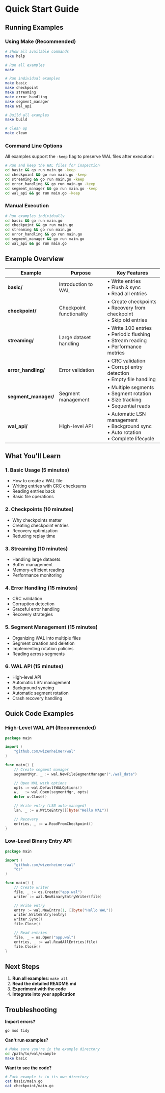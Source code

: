 # Quick Start Guide

## Running Examples

### Using Make (Recommended)

```bash
# Show all available commands
make help

# Run all examples
make

# Run individual examples
make basic
make checkpoint
make streaming
make error_handling
make segment_manager
make wal_api

# Build all examples
make build

# Clean up
make clean
```

### Command Line Options

All examples support the `-keep` flag to preserve WAL files after execution:

```bash
# Run and keep the WAL files for inspection
cd basic && go run main.go -keep
cd checkpoint && go run main.go -keep
cd streaming && go run main.go -keep
cd error_handling && go run main.go -keep
cd segment_manager && go run main.go -keep
cd wal_api && go run main.go -keep
```

### Manual Execution

```bash
# Run examples individually
cd basic && go run main.go
cd checkpoint && go run main.go
cd streaming && go run main.go
cd error_handling && go run main.go
cd segment_manager && go run main.go
cd wal_api && go run main.go
```

## Example Overview

| Example              | Purpose                  | Key Features                                                                               |
| -------------------- | ------------------------ | ------------------------------------------------------------------------------------------ |
| **basic/**           | Introduction to WAL      | • Write entries<br>• Flush & sync<br>• Read all entries                                    |
| **checkpoint/**      | Checkpoint functionality | • Create checkpoints<br>• Recovery from checkpoint<br>• Skip old entries                   |
| **streaming/**       | Large dataset handling   | • Write 100 entries<br>• Periodic flushing<br>• Stream reading<br>• Performance metrics    |
| **error_handling/**  | Error validation         | • CRC validation<br>• Corrupt entry detection<br>• Empty file handling                     |
| **segment_manager/** | Segment management       | • Multiple segments<br>• Segment rotation<br>• Size tracking<br>• Sequential reads         |
| **wal_api/**         | High-level API           | • Automatic LSN management<br>• Background sync<br>• Auto rotation<br>• Complete lifecycle |

## What You'll Learn

### 1. Basic Usage (5 minutes)

- How to create a WAL file
- Writing entries with CRC checksums
- Reading entries back
- Basic file operations

### 2. Checkpoints (10 minutes)

- Why checkpoints matter
- Creating checkpoint entries
- Recovery optimization
- Reducing replay time

### 3. Streaming (10 minutes)

- Handling large datasets
- Buffer management
- Memory-efficient reading
- Performance monitoring

### 4. Error Handling (15 minutes)

- CRC validation
- Corruption detection
- Graceful error handling
- Recovery strategies

### 5. Segment Management (15 minutes)

- Organizing WAL into multiple files
- Segment creation and deletion
- Implementing rotation policies
- Reading across segments

### 6. WAL API (15 minutes)

- High-level API
- Automatic LSN management
- Background syncing
- Automatic segment rotation
- Crash recovery handling

## Quick Code Examples

### High-Level WAL API (Recommended)

```go
package main

import (
    "github.com/wizenheimer/wal"
)

func main() {
    // Create segment manager
    segmentMgr, _ := wal.NewFileSegmentManager("./wal_data")

    // Open WAL with options
    opts := wal.DefaultWALOptions()
    w, _ := wal.Open(segmentMgr, opts)
    defer w.Close()

    // Write entry (LSN auto-managed)
    lsn, _ := w.WriteEntry([]byte("Hello WAL"))

    // Recovery
    entries, _ := w.ReadFromCheckpoint()
}
```

### Low-Level Binary Entry API

```go
package main

import (
    "github.com/wizenheimer/wal"
    "os"
)

func main() {
    // Create writer
    file, _ := os.Create("app.wal")
    writer := wal.NewBinaryEntryWriter(file)

    // Write entry
    entry := wal.NewEntry(1, []byte("Hello WAL"))
    writer.WriteEntry(entry)
    writer.Sync()
    file.Close()

    // Read entries
    file, _ = os.Open("app.wal")
    entries, _ := wal.ReadAllEntries(file)
    file.Close()
}
```

## Next Steps

1. **Run all examples**: `make all`
2. **Read the detailed README.md**
3. **Experiment with the code**
4. **Integrate into your application**

## Troubleshooting

**Import errors?**

```bash
go mod tidy
```

**Can't run examples?**

```bash
# Make sure you're in the example directory
cd /path/to/wal/example
make basic
```

**Want to see the code?**

```bash
# Each example is in its own directory
cat basic/main.go
cat checkpoint/main.go
```
